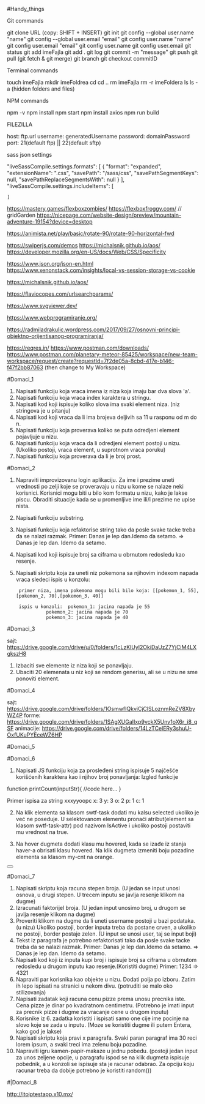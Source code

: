 #Handy_things

Git commands

git clone URL (copy: SHIFT + INSERT)
git init
git config --global user.name "name" 
git config --global user.email "email"
git config user.name "name"
git config user.email "email"
git config user.name
git config user.email
git status
git add imeFajla
git add .
git log
git commit -m "message"
git push
git pull (git fetch & git merge)
git branch
git checkout commitID

Terminal commands

touch imeFajla
mkdir imeFoldrea
cd
cd ..
rm imeFajla
rm -r imeFoldera
ls
ls -a (hidden folders and files)

NPM commands

npm -v
npm install
npm start
npm install axios
npm run build

FILEZILLA

host: ftp.url
username: generatedUsername
password: domainPassword
port: 21(default ftp) || 22(default sftp)

sass json settings 

"liveSassCompile.settings.formats": [
        {
            "format": "expanded",
            "extensionName": ".css",
            "savePath": "/sass/css",
            "savePathSegmentKeys": null,
            "savePathReplaceSegmentsWith": null
        }
    ],
    "liveSassCompile.settings.includeItems": [
    
    ]

https://mastery.games/flexboxzombies/
https://flexboxfroggy.com/ // gridGarden
https://nicepage.com/website-design/preview/mountain-adventure-19154?device=desktop

https://animista.net/play/basic/rotate-90/rotate-90-horizontal-fwd

https://swiperjs.com/demos
https://michalsnik.github.io/aos/
https://developer.mozilla.org/en-US/docs/Web/CSS/Specificity

https://www.json.org/json-en.html
https://www.xenonstack.com/insights/local-vs-session-storage-vs-cookie

https://michalsnik.github.io/aos/

https://flaviocopes.com/urlsearchparams/

https://www.svgviewer.dev/

https://www.webprogramiranje.org/

https://radmiladrakulic.wordpress.com/2017/09/27/osnovni-principi-objektno-orijentisanog-programiranja/

https://reqres.in/
https://www.postman.com/downloads/
https://www.postman.com/planetary-meteor-85425/workspace/new-team-workspace/request/create?requestId=7f2de05a-8cbd-417e-b146-f47f2bb87063 (then change to My Workspace)

#Domaci_1

1. Napisati funkciju koja vraca imena iz niza koja imaju bar dva slova 'a'.
2. Napisati funkciju koja vraca index karaktera u stringu.
3. Napisati kod koji ispisuje koliko slova ima svaki element niza. (niz stringova je u pitanju)
4. Napisati kod koji vraca da li ima brojeva deljivih sa 11 u rasponu od m do n.
5. Napisati funkciju koja proverava koliko se puta odredjeni element pojavljuje u nizu.
6. Napisati funkciju koja vraca da li odredjeni element postoji u nizu. (Ukoliko postoji, vraca element, u suprotnom vraca poruku)
7. Napisati funkciju koja proverava da li je broj prost.

#Domaci_2

1. Napraviti improvizovanu login aplikaciju. Za ime i prezime uneti vrednosti po zelji koje se proveravaju u nizu u kome se nalaze neki korisnici. Korisnici mogu biti u bilo kom formatu u nizu, kako je lakse piscu.
   Obraditi situacije kada se u promenljive ime ili/i prezime ne upise nista.
2. Napisati funkciju substring.
3. Napisati funkciju koja refaktorise string tako da posle svake tacke treba da se nalazi razmak. Primer: Danas je lep dan.Idemo da setamo. => Danas je lep dan. Idemo da setamo.
4. Napisati kod koji ispisuje broj sa ciframa u obrnutom redosledu kao resenje.
5. Napisati skriptu koja za uneti niz pokemona sa njihovim indexom napada vraca sledeci ispis u konzolu:

		primer niza, imena pokemona mogu bili bilo koja: [[pokemon_1, 55],[pokemon_2, 70],[pokemon_3, 40]]
	
		ispis u konzoli:  pokemon_1: jacina napada je 55
			  	  pokemon_2: jacina napada je 70
			  	  pokemon_3: jacina napada je 40

#Domaci_3

sajt:
	https://drive.google.com/drive/u/0/folders/1cLzKlUyI2OkiDaUzZ7YjCiM4LXgkszH8

1. Izbaciti sve elemente iz niza koji se ponavljaju.
2. Ubaciti 20 elemenata u niz koji se rendom generisu, ali se u nizu ne sme ponoviti element.

#Domaci_4

sajt: 
    https://drive.google.com/drive/folders/1OsmwfIQkviCjClSLoznmReZV8XbyWZ4P
forme:
    https://drive.google.com/drive/folders/1SAgXUGaIIxp9vckX5Unv1oX6r_i8_qSF
animacije: 
    https://drive.google.com/drive/folders/14LzTCelERy3shuU-OxfUKuPYEceWZ6HP

#Domaci_5

#Domaci_6

1. Napisati JS funkciju koja za prosleđeni string ispisuje 5 najčešće korišćenih karaktera kao i njihov
broj ponavljanja:
Izgled funkcije

function printCount(inputStr){
 //code here...
}

Primer ispisa za string xxxyyoopc
x: 3
y: 3
o: 2
p: 1
c: 1

2. Na klik elementa sa klasom swtf-task dodati mu kalsu selected ukoliko je već ne poseduje. U
selektovanom elementu pronaći atribut(element sa klasom swtf-task-attr) pod nazivom
IsActive i ukoliko postoji postaviti mu vrednost na true.

<!-- <div class="swtf-task">
 <p class="swtf-task-text">Lorem ipsum dolor sit amet, consectetur
adipiscing elit</p>
 <div class="swtf-task-attr">
 <p><span class="attr-name">Priority</span> : <span
class="attr-value">1</span><p>
 </div>
 <div class="swtf-task-attr">
 <p><span class="attr-name">IsActive</span> : <span
class="attr-value">false</span><p>
 </div>
</div>
<div class="swtf-task">
 <p class="swtf-task-text">Lorem ipsum dolor sit amet, consectetur
adipiscing elit</p>
<div class="swtf-task-attr">
 <p><span class="attr-name">Priority</span> : <span
class="attr-value">3</span><p>
 </div>
 <div class="swtf-task-attr">
 <p><span class="attr-name">IsActive</span> : <span
class="attr-value">false</span><p>
 </div>
</div>
<div class="swtf-task">
 <p class="swtf-task-text">Lorem ipsum dolor sit amet, consectetur
adipiscing elit</p>
</div>
<div class="swtf-task">
 <p class="swtf-task-text">Lorem ipsum dolor sit amet, consectetur
adipiscing elit</p>
 <div class="swtf-task-attr">
 <p><span class="attr-name">Priority</span> : <span
class="attr-value">5</span><p>
 </div>
 <div class="swtf-task-attr">
 <p><span class="attr-name">IsActive</span> : <span
class="attr-value">false</span><p>
 </div>
</div>
<div class="swtf-task">
 <p class="swtf-task-text">Lorem ipsum dolor sit amet, consectetur
adipiscing elit</p>
</div> -->

3. Na hover dugmeta dodati klasu mu hovered, kada se izađe iz stanja haver-a obrisati klasu
hovered. Na klik dugmeta izmeniti boju pozadine elementa sa klasom my-cnt na orange.

<div class="my-cnt">
 <button class="my-btn">
</div>

#Domaci_7

1. Napisati skriptu koja racuna stepen broja. (U jedan se input unosi osnova, u drugi stepen. U trecem inputu se javlja resenje klikom na dugme)
2. Izracunati faktorijel broja. (U jedan input unosimo broj, u drugom se javlja resenje klikom na dugme)
3. Proveriti klikom na dugme da li uneti username postoji u bazi podataka.(u nizu) Ukoliko postoji, border inputa treba da postane crven, a ukoliko ne postoji, border postaje zelen. (U input se unosi user, taj se input boji)
4. Tekst iz paragrafa je potrebno refaktorisati tako da posle svake tacke treba da se nalazi razmak. Primer: Danas je lep dan.Idemo da setamo. => Danas je lep dan. Idemo da setamo.
5. Napisati kod koji iz inputa kupi broj i ispisuje broj sa ciframa u obrnutom redosledu u drugom inputu kao resenje.(Koristiti dugme) Primer: 1234 => 4321
6. Napraviti par korisnika kao objekte u nizu. Dodati polja po izboru. Zatim ih lepo ispisati na stranici u nekom divu. (potruditi se malo oko stilizovanja)
7. Napisati zadatak koji racuna cenu pizze prema unosu precnika iste. Cena pizze je dinar po kvadratnom centimetru. (Potrebno je imati input za precnik pizze i dugme za vracanje cene u drugom inputu)
8. Korisnike iz 6. zadatka koristiti i ispisati samo one cije ime pocinje na slovo koje se zada u inputu. (Moze se koristiti dugme ili putem Entera, kako god je lakse)
9. Napisati skriptu koja pravi x paragrafa. Svaki paran paragraf ima 30 reci lorem ipsum, a svaki treci ima zelenu boju pozadine.
10. Napraviti igru kamen-papir-makaze u jednu pobedu. (postoji jedan input za unos zeljene opcije, u paragrafu ispod se na klik dugmeta ispisuje pobednik, a u konzoli se ispisuje sta je racunar odabrao. 
    Za opciju koju racunar treba da dobije potrebno je koristiti random())

#|Domaci_8

http://itoiptestapp.x10.mx/